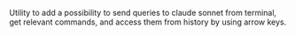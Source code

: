Utility to add a possibility to send queries to claude sonnet from terminal, get relevant commands, and access them from history by using arrow keys.
